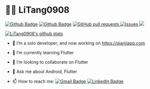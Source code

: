 # 👨‍💻 LiTang0908

 [![Github Badge](https://img.shields.io/github/followers/litang0908?style=social)](https://github.com/litang0908)
[![Github Badge](https://img.shields.io/github/stars/litang0908?style=social)](https://github.com/litang0908)
<a href="https://github.com/litang0908/github-readme-stats/pulls">
      <img alt="GitHub pull requests" src="https://img.shields.io/github/issues-pr/litang0908/github-readme-stats?color=0088ff" />
</a>
<a href="https://github.com/litang0908/github-readme-stats/issues">
      <img alt="Issues" src="https://img.shields.io/github/issues/litang0908/github-readme-stats?color=0088ff" />
</a>
![](https://komarev.com/ghpvc/?username=litang0908&color=brightgreen&style=flat)

[![LiTang0908's github stats](https://github-readme-stats.vercel.app/api?username=litang0908&count_private=true&hide_border=true&hide_title=true&include_all_commits=true&theme=dracula)](https://github.com/litang0908/github-readme-stats)

<!--
[![Top Langs](https://github-readme-stats.vercel.app/api/top-langs/?username=litang0908)](https://github.com/litang0908/github-readme-stats)

-->

- 🔭 I’m a solo developer, and now working on https://qianjiapp.com
- 🌱 I’m currently learning Flutter
- 👯 I’m looking to collaborate on Flutter
- 💬 Ask me about Android, Flutter

- 📫 How to reach me: [![Gmail Badge](http://img.shields.io/badge/%20-tangyuchun%40gmail.com-red?style=flat-square&logo=Gmail&logoColor=white&link=mailto:tangyuchun@gmail.com)](mailto:tangyuchun@gmail.com)
[![LinkedIn Badge](https://img.shields.io/badge/%20-Litang-blue?style=flat-square&logo=LinkedIn&logoColor=white&link=https://www.linkedin.com/in/li-tang-a6602363/)](https://www.linkedin.com/in/li-tang-a6602363/)
